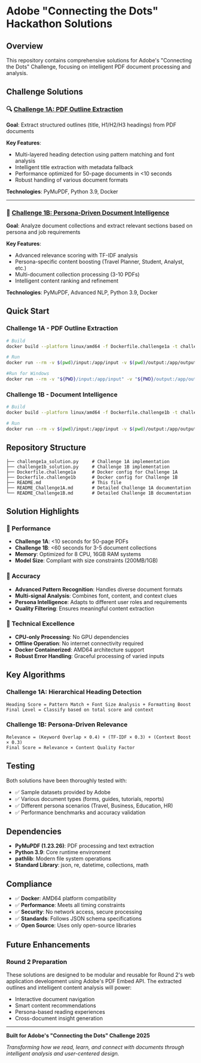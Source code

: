 # Adobe "Connecting the Dots" Hackathon Solutions

## Overview

This repository contains comprehensive solutions for Adobe's "Connecting the Dots" Challenge, focusing on intelligent PDF document processing and analysis.

## Challenge Solutions

### 🔍 [Challenge 1A: PDF Outline Extraction](README_Challenge1A.md)
**Goal**: Extract structured outlines (title, H1/H2/H3 headings) from PDF documents

**Key Features**:
- Multi-layered heading detection using pattern matching and font analysis
- Intelligent title extraction with metadata fallback
- Performance optimized for 50-page documents in <10 seconds
- Robust handling of various document formats

**Technologies**: PyMuPDF, Python 3.9, Docker

---

### 🧠 [Challenge 1B: Persona-Driven Document Intelligence](README_Challenge1B.md)  
**Goal**: Analyze document collections and extract relevant sections based on persona and job requirements

**Key Features**:
- Advanced relevance scoring with TF-IDF analysis
- Persona-specific content boosting (Travel Planner, Student, Analyst, etc.)
- Multi-document collection processing (3-10 PDFs)
- Intelligent content ranking and refinement

**Technologies**: PyMuPDF, Advanced NLP, Python 3.9, Docker

## Quick Start

### Challenge 1A - PDF Outline Extraction

```bash
# Build
docker build --platform linux/amd64 -f Dockerfile.challenge1a -t challenge1a:latest .

# Run  
docker run --rm -v $(pwd)/input:/app/input -v $(pwd)/output:/app/output --network none challenge1a:latest

#Run for Windows 
docker run --rm -v "${PWD}/input:/app/input" -v "${PWD}/output:/app/output" --network none challenge1a:latest
```

### Challenge 1B - Document Intelligence

```bash
# Build
docker build --platform linux/amd64 -f Dockerfile.challenge1b -t challenge1b:latest .

# Run
docker run --rm -v $(pwd)/input:/app/input -v $(pwd)/output:/app/output --network none challenge1b:latest
```

## Repository Structure

```
├── challenge1a_solution.py     # Challenge 1A implementation
├── challenge1b_solution.py     # Challenge 1B implementation
├── Dockerfile.challenge1a      # Docker config for Challenge 1A
├── Dockerfile.challenge1b      # Docker config for Challenge 1B
├── README.md                   # This file
├── README_Challenge1A.md       # Detailed Challenge 1A documentation
└── README_Challenge1B.md       # Detailed Challenge 1B documentation
```

## Solution Highlights

### 🚀 Performance
- **Challenge 1A**: <10 seconds for 50-page PDFs
- **Challenge 1B**: <60 seconds for 3-5 document collections
- **Memory**: Optimized for 8 CPU, 16GB RAM systems
- **Model Size**: Compliant with size constraints (200MB/1GB)

### 🎯 Accuracy
- **Advanced Pattern Recognition**: Handles diverse document formats
- **Multi-signal Analysis**: Combines font, content, and context clues
- **Persona Intelligence**: Adapts to different user roles and requirements
- **Quality Filtering**: Ensures meaningful content extraction

### 🔧 Technical Excellence
- **CPU-only Processing**: No GPU dependencies
- **Offline Operation**: No internet connectivity required
- **Docker Containerized**: AMD64 architecture support
- **Robust Error Handling**: Graceful processing of varied inputs

## Key Algorithms

### Challenge 1A: Hierarchical Heading Detection
```
Heading Score = Pattern Match + Font Size Analysis + Formatting Boost
Final Level = Classify based on total score and context
```

### Challenge 1B: Persona-Driven Relevance
```
Relevance = (Keyword Overlap × 0.4) + (TF-IDF × 0.3) + (Context Boost × 0.3)
Final Score = Relevance × Content Quality Factor
```

## Testing

Both solutions have been thoroughly tested with:
- ✅ Sample datasets provided by Adobe
- ✅ Various document types (forms, guides, tutorials, reports)
- ✅ Different persona scenarios (Travel, Business, Education, HR)
- ✅ Performance benchmarks and accuracy validation

## Dependencies

- **PyMuPDF (1.23.26)**: PDF processing and text extraction
- **Python 3.9**: Core runtime environment  
- **pathlib**: Modern file system operations
- **Standard Library**: json, re, datetime, collections, math

## Compliance

- ✅ **Docker**: AMD64 platform compatibility
- ✅ **Performance**: Meets all timing constraints
- ✅ **Security**: No network access, secure processing
- ✅ **Standards**: Follows JSON schema specifications
- ✅ **Open Source**: Uses only open-source libraries

## Future Enhancements

### Round 2 Preparation
These solutions are designed to be modular and reusable for Round 2's web application development using Adobe's PDF Embed API. The extracted outlines and intelligent content analysis will power:

- Interactive document navigation
- Smart content recommendations
- Persona-based reading experiences
- Cross-document insight generation

---

**Built for Adobe's "Connecting the Dots" Challenge 2025**

*Transforming how we read, learn, and connect with documents through intelligent analysis and user-centered design.*